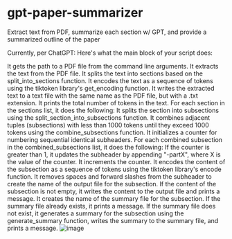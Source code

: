 # gpt-paper-summarizer
Extract text from PDF, summarize each section w/ GPT, and provide a summarized outline of the paper

Currently, per ChatGPT:
Here's what the main block of your script does:

It gets the path to a PDF file from the command line arguments.
It extracts the text from the PDF file.
It splits the text into sections based on the split_into_sections function.
It encodes the text as a sequence of tokens using the tiktoken library's get_encoding function.
It writes the extracted text to a text file with the same name as the PDF file, but with a .txt extension.
It prints the total number of tokens in the text.
For each section in the sections list, it does the following:
It splits the section into subsections using the split_section_into_subsections function.
It combines adjacent tuples (subsections) with less than 1000 tokens until they exceed 1000 tokens using the combine_subsections function.
It initializes a counter for numbering sequential identical subheaders.
For each combined subsection in the combined_subsections list, it does the following:
If the counter is greater than 1, it updates the subheader by appending "-partX", where X is the value of the counter.
It increments the counter.
It encodes the content of the subsection as a sequence of tokens using the tiktoken library's encode function.
It removes spaces and forward slashes from the subheader to create the name of the output file for the subsection.
If the content of the subsection is not empty, it writes the content to the output file and prints a message.
It creates the name of the summary file for the subsection.
If the summary file already exists, it prints a message.
If the summary file does not exist, it generates a summary for the subsection using the generate_summary function, writes the summary to the summary file, and prints a message.
![image](https://user-images.githubusercontent.com/6982790/208316572-9435cd5b-dc1e-433b-8443-b3c73e4d40f3.png)
